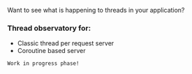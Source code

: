 Want to see what is happening to threads in your application?

### Thread observatory for:
 - Classic thread per request server
 - Coroutine based server

`Work in progress phase!`
